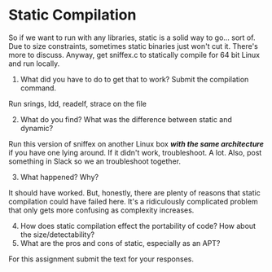 # Static Compilation
So if we want to run with any libraries, static is a solid way to go... sort of. Due to size constraints, sometimes static binaries just won't cut it. There's more to discuss. Anyway, get sniffex.c to statically compile for 64 bit Linux and run locally.

1. What did you have to do to get that to work? Submit the compilation command.

Run srings, ldd, readelf, strace on the file

2. What do you find? What was the difference between static and dynamic? 

Run this version of sniffex on another Linux box ***with the same architecture*** if you have one lying around. If it didn't work, troubleshoot. A lot. Also, post something in Slack so we an troubleshoot together.

3. What happened? Why?

It should have worked. But, honestly, there are plenty of reasons that static compilation could have failed here. It's a ridiculously complicated problem that only gets more confusing as complexity increases.

4. How does static compilation effect the portability of code? How about the size/detectability?
5. What are the pros and cons of static, especially as an APT?

For this assignment submit the text for your responses.